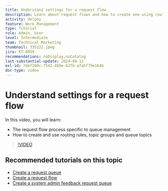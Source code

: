 ```yaml
---
title: Understand settings for a request flow
description: Learn about request flows and how to create one using routing rules, topic groups, and queue topics.
activity: delpoy
feature: Work Management
type: Tutorial
role: Admin, User
level: Intermediate
team: Technical Marketing
thumbnail: 335222.jpeg
jira: KT-8959
recommendations: noDisplay,noCatalog
last-substantial-update: 2024-08-12
exl-id: 7def260c-7542-4b9e-b2fb-afa5f79e164b
doc-type: video
---
```

# Understand settings for a request flow

In this video, you will learn:

* The request flow process specific to queue management
* How to create and use routing rules, topic groups and queue topics

>[!VIDEO](https://video.tv.adobe.com/v/335222/?quality=12&learn=on)

## Recommended tutorials on this topic

* [Create a request queue](/help/manage-work/request-queues/create-a-request-queue.md)
* [Create a request flow](/help/manage-work/request-queues/create-a-request-flow.md)
* [Create a system admin feedback request queue](/help/manage-work/request-queues/create-a-system-admin-feedback-request-queue.md)
